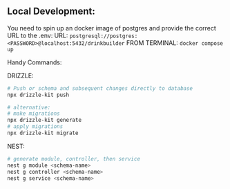 ## Local Development:

You need to spin up an docker image of postgres and provide the correct URL to the .env:
URL: `postgresql://postgres:<PASSWORD>@localhost:5432/drinkbuilder`
FROM TERMINAL: `docker compose up`

Handy Commands:

DRIZZLE:

```bash
# Push or schema and subsequent changes directly to database
npx drizzle-kit push

# alternative:
# make migrations
npx drizzle-kit generate
# apply migrations
npx drizzle-kit migrate
```

NEST:

```bash
# generate module, controller, then service
nest g module <schema-name>
nest g controller <schema-name>
nest g service <schema-name>
```
